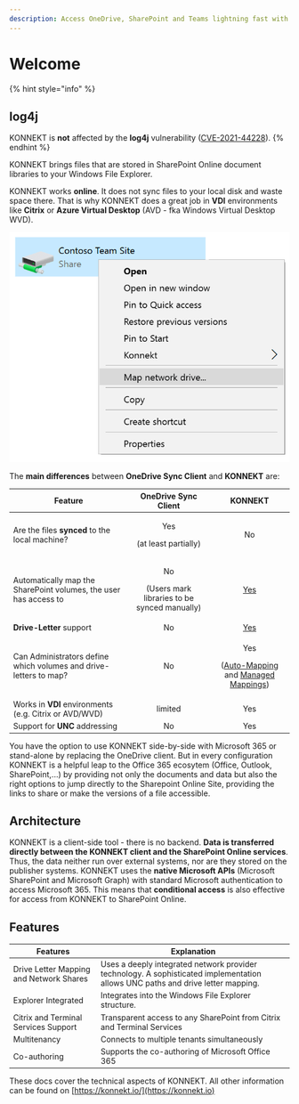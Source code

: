 ```yaml
---
description: Access OneDrive, SharePoint and Teams lightning fast with Windows Explorer
---
```


# Welcome

{% hint style="info" %}
## **log4j**

KONNEKT is **not** affected by the **log4j** vulnerability ([CVE-2021-44228](https://cve.mitre.org/cgi-bin/cvename.cgi?name=CVE-2021-44228)).
{% endhint %}

KONNEKT brings files that are stored in SharePoint Online document libraries to your Windows File Explorer.&#x20;

KONNEKT works **online**. It does not sync files to your local disk and waste space there. That is why KONNEKT does a great job in **VDI** environments like **Citrix** or **Azure Virtual Desktop** (AVD - fka Windows Virtual Desktop WVD).

![](.gitbook/assets/konnekt-explorer-menu.webp)

The **main differences** between **OneDrive Sync Client** and **KONNEKT** are:

| Feature                                                           |                     OneDrive Sync Client                     |                                                                                  KONNEKT                                                                                  |
| ----------------------------------------------------------------- | :----------------------------------------------------------: | :-----------------------------------------------------------------------------------------------------------------------------------------------------------------------: |
| Are the files **synced** to the local machine?                    |             <p>Yes</p><p>(at least partially)</p>            |                                                                                     No                                                                                    |
| Automatically map the SharePoint volumes, the user has access to  | <p>No</p><p>(Users mark libraries to be synced manually)</p> |                                                               [Yes](configuration/mappings/auto-mapping.md)                                                               |
| **Drive-Letter** support                                          |                              No                              |                                                           [Yes](configuration/mappings/assign-drive-letters.md)                                                           |
| Can Administrators define which volumes and drive-letters to map? |                              No                              | <p>Yes</p><p>(<a href="configuration/mappings/auto-mapping.md">Auto-Mapping</a> and <a href="configuration/mappings/administrative-mappings.md">Managed Mappings</a>)</p> |
| Works in **VDI** environments (e.g. Citrix or AVD/WVD)            |                            limited                           |                                                                                    Yes                                                                                    |
| Support for **UNC** addressing                                    |                              No                              |                                                                                    Yes                                                                                    |

You have the option to use KONNEKT side-by-side with Microsoft 365 or stand-alone by replacing the OneDrive client. But in every configuration KONNEKT is a helpful leap to the Office 365 ecosytem (Office, Outlook, SharePoint,...) by providing not only the documents and data but also the right options to jump directly to the Sharepoint Online Site, providing the links to share or make the versions of a file accessible.

## Architecture

KONNEKT is a client-side tool - there is no backend. **Data is transferred directly between the KONNEKT client and the SharePoint Online services**. Thus, the data neither run over external systems, nor are they stored on the publisher systems. KONNEKT uses the **native Microsoft APIs** (Microsoft SharePoint and Microsoft Graph) with standard Microsoft authentication to access Microsoft 365. This means that **conditional access** is also effective for access from KONNEKT to SharePoint Online.

## Features

| Features                                | Explanation                                                                                                                     |
| --------------------------------------- | ------------------------------------------------------------------------------------------------------------------------------- |
| Drive Letter Mapping and Network Shares | Uses a deeply integrated network provider technology. A sophisticated implementation allows UNC paths and drive letter mapping. |
| Explorer Integrated                     | Integrates into the Windows File Explorer structure.                                                                            |
| Citrix and Terminal Services Support    | Transparent access to any SharePoint from Citrix and Terminal Services                                                          |
| Multitenancy                            | Connects to multiple tenants simultaneously                                                                                     |
| Co-authoring                            | Supports the co-authoring of Microsoft Office 365                                                                               |

These docs cover the technical aspects of KONNEKT. All other information can be found on [https://konnekt.io/](https://konnekt.io)
